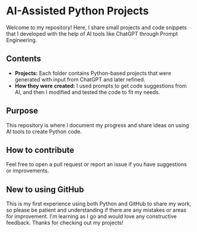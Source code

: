 # AI-Assisted Python Projects

Welcome to my repository! Here, I share small projects and code snippets that I developed with the help of AI tools like ChatGPT through Prompt Engineering.

## Contents

- **Projects:** Each folder contains Python-based projects that were generated with input from ChatGPT and later refined.
- **How they were created:** I used prompts to get code suggestions from AI, and then I modified and tested the code to fit my needs.

## Purpose

This repository is where I document my progress and share ideas on using AI tools to create Python code.

## How to contribute

Feel free to open a pull request or report an issue if you have suggestions or improvements.

## New to using GitHub

This is my first experience using both Python and GitHub to share my work, so please be patient and understanding if there are any mistakes or areas for improvement. I'm learning as I go and would love any constructive feedback. Thanks for checking out my projects!

